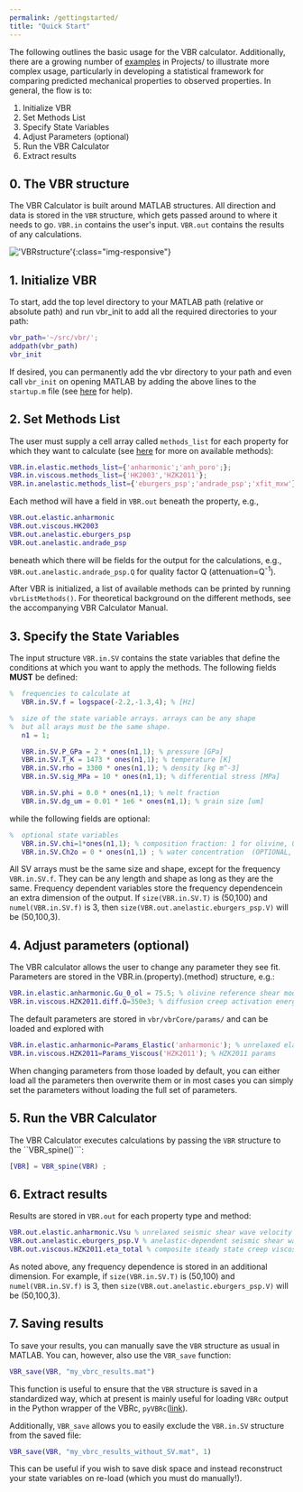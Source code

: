 ```yaml
---
permalink: /gettingstarted/
title: "Quick Start"
---
```


The following outlines the basic usage for the VBR calculator. Additionally, there are a growing number of [examples](/vbr/examples/) in  Projects/ to illustrate more complex usage, particularly in developing a statistical framework for comparing predicted mechanical properties to observed properties. In general, the flow is to:

1. Initialize VBR
2. Set Methods List
3. Specify State Variables
4. Adjust Parameters (optional)
5. Run the VBR Calculator
6. Extract results

## 0. The VBR structure

The VBR Calculator is built around MATLAB structures. All direction and data is stored in the ```VBR``` structure, which gets passed around to where it needs to go. ```VBR.in``` contains the user's input. ```VBR.out``` contains the results of any calculations.

!['VBRstructure'](/vbr/assets/images/vbrcoreflowchart.png){:class="img-responsive"}

## 1. Initialize VBR

To start, add the top level directory to your MATLAB path (relative or absolute path) and run vbr_init to add all the required directories to your path:
```matlab
vbr_path='~/src/vbr/';
addpath(vbr_path)
vbr_init
```

If desired, you can permanently add the vbr directory to your path and even call `vbr_init` on opening MATLAB by adding the above lines to the `startup.m` file (see [here](https://www.mathworks.com/help/matlab/ref/startup.html?searchHighlight=startup.m) for help).

## 2. Set Methods List

The user must supply a cell array called ```methods_list``` for each property for which they want to calculate (see [here](/vbr/gettingstarted/methods/) for more on available methods):

```matlab
VBR.in.elastic.methods_list={'anharmonic';'anh_poro';};
VBR.in.viscous.methods_list={'HK2003','HZK2011'};
VBR.in.anelastic.methods_list={'eburgers_psp';'andrade_psp';'xfit_mxw'};
```

Each method will have a field in ```VBR.out```  beneath the property, e.g.,

```matlab
VBR.out.elastic.anharmonic
VBR.out.viscous.HK2003
VBR.out.anelastic.eburgers_psp
VBR.out.anelastic.andrade_psp
```
beneath which there will be fields for the output for the calculations, e.g., ```VBR.out.anelastic.andrade_psp.Q``` for quality factor Q (attenuation=Q<sup>-1</sup>).

After VBR is initialized, a list of available methods can be printed by running `vbrListMethods()`. For theoretical background on the different methods, see the accompanying VBR Calculator Manual.

## 3. Specify the State Variables

The input structure ```VBR.in.SV``` contains the state variables that define the conditions at which you want to apply the methods. The following fields **MUST** be defined:

```matlab
%  frequencies to calculate at
   VBR.in.SV.f = logspace(-2.2,-1.3,4); % [Hz]

%  size of the state variable arrays. arrays can be any shape
%  but all arays must be the same shape.
   n1 = 1;

   VBR.in.SV.P_GPa = 2 * ones(n1,1); % pressure [GPa]
   VBR.in.SV.T_K = 1473 * ones(n1,1); % temperature [K]
   VBR.in.SV.rho = 3300 * ones(n1,1); % density [kg m^-3]
   VBR.in.SV.sig_MPa = 10 * ones(n1,1); % differential stress [MPa]

   VBR.in.SV.phi = 0.0 * ones(n1,1); % melt fraction
   VBR.in.SV.dg_um = 0.01 * 1e6 * ones(n1,1); % grain size [um]

```

while the following fields are optional:

```matlab
%  optional state variables
   VBR.in.SV.chi=1*ones(n1,1); % composition fraction: 1 for olivine, 0 for crust (OPTIONAL, DEFAULT 1)
   VBR.in.SV.Ch2o = 0 * ones(n1,1) ; % water concentration  (OPTIONAL, DEFAULT 0)
```

All SV arrays must be the same size and shape, except for the frequency ```VBR.in.SV.f```. They can be any length and shape as long as they are the same. Frequency dependent variables store the frequency dependencein an extra dimension of the output. If ```size(VBR.in.SV.T)``` is (50,100) and ```numel(VBR.in.SV.f)``` is 3, then  ```size(VBR.out.anelastic.eburgers_psp.V)``` will be (50,100,3).

## 4. Adjust parameters (optional)

The VBR calculator allows the user to change any parameter they see fit. Parameters are stored in the VBR.in.(property).(method) structure, e.g.:

```matlab
VBR.in.elastic.anharmonic.Gu_0_ol = 75.5; % olivine reference shear modulus [GPa]
VBR.in.viscous.HZK2011.diff.Q=350e3; % diffusion creep activation energy
```

The default parameters are stored in ```vbr/vbrCore/params/``` and can be loaded and explored with

```matlab
VBR.in.elastic.anharmonic=Params_Elastic('anharmonic'); % unrelaxed elasticity
VBR.in.viscous.HZK2011=Params_Viscous('HZK2011'); % HZK2011 params
```

When changing parameters from those loaded by default, you can either load all the parameters then overwrite them or in most cases you can simply set the parameters without loading the full set of parameters.

## 5. Run the VBR Calculator

The VBR Calculator executes calculations by passing the ```VBR``` structure to the ``VBR_spine()```:

```matlab
[VBR] = VBR_spine(VBR) ;
```

## 6. Extract results

Results are stored in ```VBR.out``` for each property type and method:

```matlab
VBR.out.elastic.anharmonic.Vsu % unrelaxed seismic shear wave velocity
VBR.out.anelastic.eburgers_psp.V % anelastic-dependent seismic shear wave velocity
VBR.out.viscous.HZK2011.eta_total % composite steady state creep viscosity
```
As noted above, any frequency dependence is stored in an additional dimension. For example, if ```size(VBR.in.SV.T)``` is (50,100) and ```numel(VBR.in.SV.f)``` is 3, then  ```size(VBR.out.anelastic.eburgers_psp.V)``` will be (50,100,3).


## 7. Saving results 

To save your results, you can manually save the ```VBR``` structure as usual in MATLAB. You can, however, also 
use the `VBR_save` function:

```matlab 
VBR_save(VBR, "my_vbrc_results.mat") 
```

This function is useful to ensure that the ```VBR``` structure is saved in 
a standardized way, which at present is mainly useful for loading ```VBRc```
output in the Python wrapper of the VBRc, ```pyVBRc```([link](https://github.com/vbr-calc/pyVBRc)). 

Additionally, `VBR_save` allows you to easily exclude the `VBR.in.SV` structure from the saved file:

```matlab 
VBR_save(VBR, "my_vbrc_results_without_SV.mat", 1) 
```

This can be useful if you wish to save disk space and instead reconstruct your state variables 
on re-load (which you must do manually!). 